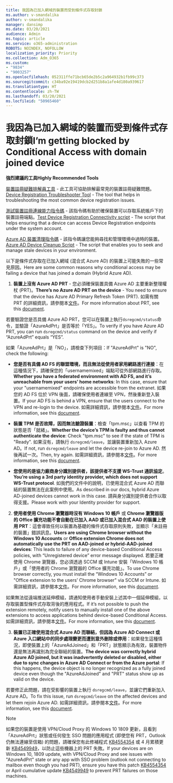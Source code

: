 ```yaml
---
title: 我因為已加入網域的裝置而受到條件式存取封鎖
ms.author: v-smandalika
author: v-smandalika
manager: dansimp
ms.date: 03/20/2021
audience: Admin
ms.topic: article
ms.service: o365-administration
ROBOTS: NOINDEX, NOFOLLOW
localization_priority: Priority
ms.collection: Adm_O365
ms.custom:
- "9834"
- "9003257"
ms.openlocfilehash: 052311ffe71bcb65de2b5c2a964932b1fb99c373
ms.sourcegitcommit: c34ba92e19419dcb2d251b8a1afe4d180a939617
ms.translationtype: HT
ms.contentlocale: zh-TW
ms.lasthandoff: 03/20/2021
ms.locfileid: "50965460"
---
```

# <a name="im-getting-blocked-by-conditional-access-with-domain-joined-device"></a><span data-ttu-id="6ece3-102">我因為已加入網域的裝置而受到條件式存取封鎖</span><span class="sxs-lookup"><span data-stu-id="6ece3-102">I’m getting blocked by Conditional Access with domain joined device</span></span>

<span data-ttu-id="6ece3-103">**強烈建議的工具**</span><span class="sxs-lookup"><span data-stu-id="6ece3-103">**Highly Recommended Tools**</span></span>

<span data-ttu-id="6ece3-104">[裝置註冊疑難排解員工具](https://docs.microsoft.com/samples/azure-samples/dsregtool/dsregtool/) - 此工具可協助排解最常見的裝置註冊疑難問題。</span><span class="sxs-lookup"><span data-stu-id="6ece3-104">[Device Registration Troubleshooter Tool](https://docs.microsoft.com/samples/azure-samples/dsregtool/dsregtool/) - The tool that helps in troubleshooting the most common device registration issues.</span></span>

<span data-ttu-id="6ece3-105">[測試裝置註冊連線能力指令碼](https://docs.microsoft.com/samples/azure-samples/testdeviceregconnectivity/testdeviceregconnectivity/) - 該指令碼有助於確保裝置可以存取系統帳戶下的裝置註冊端點。</span><span class="sxs-lookup"><span data-stu-id="6ece3-105">[Test Device Registration Connectivity script](https://docs.microsoft.com/samples/azure-samples/testdeviceregconnectivity/testdeviceregconnectivity/) - The script that helps ensuring that a device can access Device Registration endpoints under the system account.</span></span>

<span data-ttu-id="6ece3-106">[Azure AD 裝置清理指令碼](https://github.com/mzmaili/AzureADDeviceCleanup) - 該指令碼讓您能夠尋找和管理環境中過時的裝置。</span><span class="sxs-lookup"><span data-stu-id="6ece3-106">[Azure AD Device Cleanup Script](https://github.com/mzmaili/AzureADDeviceCleanup) - The script that enables you to seek and manage stale devices in your environment.</span></span>

<span data-ttu-id="6ece3-107">以下是條件式存取在已加入網域 (混合式 Azure AD) 的裝置上可能失敗的一些常見原因。</span><span class="sxs-lookup"><span data-stu-id="6ece3-107">Here are some common reasons why conditional access may be failing a device that has joined a domain (Hybrid Azure AD).</span></span>

1. <span data-ttu-id="6ece3-108">**裝置上沒有 Azure AD PRT** - 您必須確保裝置具備 Azure AD 主要重新整理權杖 (PRT)。</span><span class="sxs-lookup"><span data-stu-id="6ece3-108">**There’s no Azure AD PRT on the device** - You need to ensure that the device has Azure AD Primary Refresh Token (PRT).</span></span> <span data-ttu-id="6ece3-109">如需有關 PRT 的詳細資訊，請參閱本[文件](https://docs.microsoft.com/azure/active-directory/devices/concept-primary-refresh-token)。</span><span class="sxs-lookup"><span data-stu-id="6ece3-109">For more information about PRT, see this [document](https://docs.microsoft.com/azure/active-directory/devices/concept-primary-refresh-token).</span></span>

<span data-ttu-id="6ece3-110">若要驗證您是否具備 Azure AD PRT，您可以在裝置上執行`dsregcmd/status`命令，並驗證「AzureAdPrt」是否等於「YES」。</span><span class="sxs-lookup"><span data-stu-id="6ece3-110">To verify if you have Azure AD PRT, you can run `dsregcmd/status` command on the device and verify if “AzureAdPrt” equals “YES”.</span></span>

<span data-ttu-id="6ece3-111">如果「AzureAdPrt」是「NO」，請檢查下列項目：</span><span class="sxs-lookup"><span data-stu-id="6ece3-111">If "AzureAdPrt" is "NO", check the following:</span></span>

- <span data-ttu-id="6ece3-112">**您是否有具備 AD FS 的聯盟環境，而且無法從使用者家用網路進行連接**：在這種情況下，請確保您的「usernamemixed」端點可從外部網路進行存取。</span><span class="sxs-lookup"><span data-stu-id="6ece3-112">**Whether you have a federated environment with AD FS, and it’s unreachable from your users’ home networks**: In this case, ensure that your "usernamemixed" endpoints are accessible from the extranet.</span></span> <span data-ttu-id="6ece3-113">如果您的 AD FS 位於 VPN 後面，請確保使用者連線至 VPN，然後重新登入裝置。</span><span class="sxs-lookup"><span data-stu-id="6ece3-113">If your AD FS is behind a VPN, ensure that the users connect to the VPN and re-login to the device.</span></span> <span data-ttu-id="6ece3-114">如需詳細資訊，請參閱本[文件](https://docs.microsoft.com/azure/active-directory/devices/hybrid-azuread-join-federated-domains)。</span><span class="sxs-lookup"><span data-stu-id="6ece3-114">For more information, see this [document](https://docs.microsoft.com/azure/active-directory/devices/hybrid-azuread-join-federated-domains).</span></span>

- <span data-ttu-id="6ece3-115">**裝置 TPM 是否故障，因而無法驗證裝置**：檢查「tpm.msc」以查看 TPM 的狀態是否「就緒」。</span><span class="sxs-lookup"><span data-stu-id="6ece3-115">**Whether the device’s TPM is faulty and thus cannot authenticate the device**: Check "tpm.msc" to see if the state of TPM is "Ready".</span></span> <span data-ttu-id="6ece3-116">如果沒有，請執行 `dsregcmd/leave`，並讓裝置重新加入 Azure AD。</span><span class="sxs-lookup"><span data-stu-id="6ece3-116">If not, run `dsregcmd/leave` and let the device re-join to Azure AD.</span></span> <span data-ttu-id="6ece3-117">然後再試一次。</span><span class="sxs-lookup"><span data-stu-id="6ece3-117">Then, try again.</span></span> <span data-ttu-id="6ece3-118">如需詳細資訊，請參閱本[文件](https://docs.microsoft.com/azure/active-directory/devices/troubleshoot-device-dsregcmd#sso-state)。</span><span class="sxs-lookup"><span data-stu-id="6ece3-118">For more information, see this [document](https://docs.microsoft.com/azure/active-directory/devices/troubleshoot-device-dsregcmd#sso-state).</span></span>

- <span data-ttu-id="6ece3-119">**您使用的是協力廠商身分識別提供者，該提供者不支援 WS-Trust 通訊協定**。</span><span class="sxs-lookup"><span data-stu-id="6ece3-119">**You’re using a 3rd party identity provider, which does not support WS-Trust protocol**.</span></span> <span data-ttu-id="6ece3-120">如我們的文件中的說明，已使用混合式 Azure AD 而聯結的裝置無法在此案例中使用。</span><span class="sxs-lookup"><span data-stu-id="6ece3-120">As described in our docs, hybrid Azure AD-joined devices cannot work in this case.</span></span> <span data-ttu-id="6ece3-121">請與身分識別提供者合作以取得支援。</span><span class="sxs-lookup"><span data-stu-id="6ece3-121">Please work with your Identity provider for support.</span></span>

2. <span data-ttu-id="6ece3-122">**使用者使用 Chrome 瀏覽器時沒有 Windows 10 帳戶** 或 **Chrome 瀏覽器版的 Office 擴充功能不會自動在已加入 AAD 或已加入混合式 AAD 的裝置上使用 PRT**：這會導致任何以裝置為基礎的條件式存取原則失敗，並顯示「未註冊的裝置」錯誤訊息。</span><span class="sxs-lookup"><span data-stu-id="6ece3-122">**Users are using Chrome browser without the Windows 10 Accounts** or **Office extension Chrome does not automatically use the PRT on AAD-joined or hybrid-AAD-joined devices**: This leads to failure of any device-based Conditional Access policies, with “Unregistered device” error message displayed.</span></span> <span data-ttu-id="6ece3-123">若要正確使用 Chrome 瀏覽器，您必須透過 SCCM 或 Intune 安裝「Windows 10 帳戶」或「使用者的 Chrome 瀏覽器的 Office 擴充功能」。</span><span class="sxs-lookup"><span data-stu-id="6ece3-123">To use Chrome browser correctly, you must install the “Windows 10 Accounts” or "Office extension to the users’ Chrome browser" via SCCM or Intune.</span></span> <span data-ttu-id="6ece3-124">如需詳細資訊，請參閱本[文件](https://docs.microsoft.com/azure/active-directory/conditional-access/concept-conditional-access-conditions#chrome-support)。</span><span class="sxs-lookup"><span data-stu-id="6ece3-124">For more information, see this [document](https://docs.microsoft.com/azure/active-directory/conditional-access/concept-conditional-access-conditions#chrome-support).</span></span>

<span data-ttu-id="6ece3-125">如果無法從遠端推送延伸模組，請通知使用者手動安裝上述其中一個延伸模組，以存取裝置型條件式存取背後的應用程式。</span><span class="sxs-lookup"><span data-stu-id="6ece3-125">If it’s not possible to push the extension remotely, notify users to manually install one of the above extensions to access applications behind device-based Conditional Access.</span></span> <span data-ttu-id="6ece3-126">如需詳細資訊，請參閱本[文件](https://docs.microsoft.com/azure/active-directory/conditional-access/require-managed-devices#prerequisites)。</span><span class="sxs-lookup"><span data-stu-id="6ece3-126">For more information, see this [document](https://docs.microsoft.com/azure/active-directory/conditional-access/require-managed-devices#prerequisites).</span></span>

3. <span data-ttu-id="6ece3-127">**裝置已正確使用混合式 Azure AD 而聯結，但因為 Azure AD Connect 或 Azure 入口網站中的同步處理變更而遭到意外刪除或停用**：如果發生這種情況，即使裝置上的「AzureAdJoined」和「PRT」狀態顯示為有效，裝置物件還是無法再識別為完全聯結的裝置。</span><span class="sxs-lookup"><span data-stu-id="6ece3-127">**The device was correctly hybrid Azure AD joined, but it was inadvertently deleted or disabled, either due to sync changes in Azure AD Connect or from the Azure portal**: If this happens, the device object is no longer recognized as a fully joined device even though the "AzureAdJoined" and "PRT" status show up as valid on the device.</span></span>

<span data-ttu-id="6ece3-128">若要修正此問題，請在受影響的裝置上執行 `dsregcmd/leave`，並讓它們重新加入 Azure AD。</span><span class="sxs-lookup"><span data-stu-id="6ece3-128">To fix this issue, run `dsregcmd/leave` on the affected devices and let them rejoin Azure AD.</span></span> <span data-ttu-id="6ece3-129">如需詳細資訊，請參閱本[文件](https://docs.microsoft.com/azure/active-directory/devices/faq#q-why-do-my-users-see-an-error-message-saying-your-organization-has-deleted-the-device-or-your-organization-has-disabled-the-device-on-their-windows-10-devices)。</span><span class="sxs-lookup"><span data-stu-id="6ece3-129">For more information, see this [document](https://docs.microsoft.com/azure/active-directory/devices/faq#q-why-do-my-users-see-an-error-message-saying-your-organization-has-deleted-the-device-or-your-organization-has-disabled-the-device-on-their-windows-10-devices).</span></span>

> [!NOTE]
> <span data-ttu-id="6ece3-130">如果您的裝置是使用 VPN/Cloud Proxy 的 Windows 10 1809 更新，且看到「AzureAdPrt」狀態或任何發生 SSO 問題的應用程式 (即使您有 PRT，Outlook 仍無法連線至信箱) 的問題，請確保您有此修補程式 [KB4554354](https://support.microsoft.com/topic/march-30-2020-kb4554354-os-build-17763-1132-deaba49b-4b29-55b9-caee-3e2d87dd75a2) 或 4 月累積更新 [KB4549949](https://support.microsoft.com/topic/april-14-2020-kb4549949-os-build-17763-1158-76d9a3af-b20b-8996-bd4d-7b50c505fda6)，以防止這些機器上的 PRT 失敗。</span><span class="sxs-lookup"><span data-stu-id="6ece3-130">If your devices are on Windows 10, 1809 update, with VPN/Cloud Proxy and see issues with "AzureAdPrt" state or any app with SSO problem (outlook not connecting to mailbox even though you had PRT), ensure you have this patch [KB4554354](https://support.microsoft.com/topic/march-30-2020-kb4554354-os-build-17763-1132-deaba49b-4b29-55b9-caee-3e2d87dd75a2) or April cumulative update [KB4549949](https://support.microsoft.com/topic/april-14-2020-kb4549949-os-build-17763-1158-76d9a3af-b20b-8996-bd4d-7b50c505fda6) to prevent PRT failures on those machines.</span></span>

















